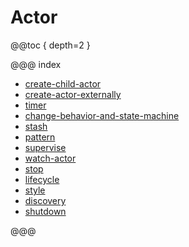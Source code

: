 # Actor

@@toc { depth=2 }

@@@ index

* [create-child-actor](create-child-actor.md)
* [create-actor-externally](create-actor-externally.md)
* [timer](timer.md)
* [change-behavior-and-state-machine](change-behavior-and-state-machine.md)
* [stash](stash.md)
* [pattern](pattern/index.md)
* [supervise](supervise.md)
* [watch-actor](watch-actor.md)
* [stop](stop.md)
* [lifecycle](lifecycle.md)
* [style](style.md)
* [discovery](discovery.md)
* [shutdown](shutdown.md)

@@@
